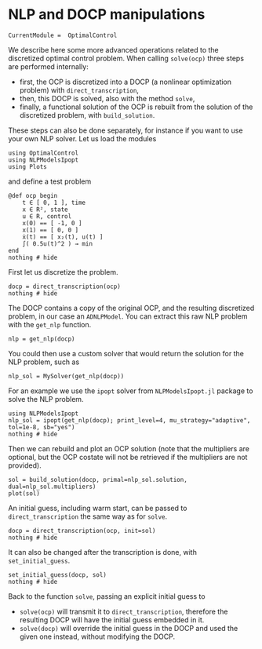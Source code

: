 # NLP and DOCP manipulations

```@meta
CurrentModule =  OptimalControl
```

We describe here some more advanced operations related to the discretized optimal control problem.
When calling ```solve(ocp)``` three steps are performed internally:

- first, the OCP is discretized into a DOCP (a nonlinear optimization problem) with `direct_transcription`,
- then, this DOCP is solved, also with the method `solve`,
- finally, a functional solution of the OCP is rebuilt from the solution of the discretized problem, with `build_solution`.

These steps can also be done separately, for instance if you want to use your own NLP solver. Let us load the modules

```@example main
using OptimalControl
using NLPModelsIpopt
using Plots
```

and define a test problem

```@example main
@def ocp begin
    t ∈ [ 0, 1 ], time
    x ∈ R², state
    u ∈ R, control
    x(0) == [ -1, 0 ]
    x(1) == [ 0, 0 ]
    ẋ(t) == [ x₂(t), u(t) ]
    ∫( 0.5u(t)^2 ) → min
end
nothing # hide
```

First let us discretize the problem.

```@example main
docp = direct_transcription(ocp)
nothing # hide
```

The DOCP contains a copy of the original OCP, and the resulting discretized problem, in our case an `ADNLPModel`.
You can extract this raw NLP problem  with the `get_nlp` function.

```@example main
nlp = get_nlp(docp)
```

You could then use a custom solver that would return the solution for the NLP problem, such as

```
nlp_sol = MySolver(get_nlp(docp))
```

For an example we use the `ipopt` solver from `NLPModelsIpopt.jl` package to solve the NLP problem.

```@example main
using NLPModelsIpopt
nlp_sol = ipopt(get_nlp(docp); print_level=4, mu_strategy="adaptive", tol=1e-8, sb="yes")
nothing # hide
```

Then we can rebuild and plot an OCP solution (note that the multipliers are optional, but the OCP costate will not be retrieved if the multipliers are not provided).

```@example main
sol = build_solution(docp, primal=nlp_sol.solution, dual=nlp_sol.multipliers)
plot(sol)
```

An initial guess, including warm start, can be passed to `direct_transcription` the same way as for `solve`.

```@example main
docp = direct_transcription(ocp, init=sol)
nothing # hide
```

It can also be changed after the transcription is done, with  `set_initial_guess`.

```@example main
set_initial_guess(docp, sol)
nothing # hide
```

Back to the function `solve`, passing an explicit initial guess to

- `solve(ocp)` will transmit it to `direct_transcription`, therefore the resulting DOCP will have the initial guess embedded in it.
- `solve(docp)` will override the initial guess in the DOCP and used the given one instead, without modifying the DOCP. 